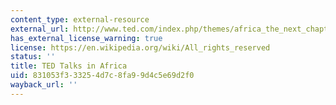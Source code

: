 ```yaml
---
content_type: external-resource
external_url: http://www.ted.com/index.php/themes/africa_the_next_chapter.html
has_external_license_warning: true
license: https://en.wikipedia.org/wiki/All_rights_reserved
status: ''
title: TED Talks in Africa
uid: 831053f3-3325-4d7c-8fa9-9d4c5e69d2f0
wayback_url: ''
---
```


